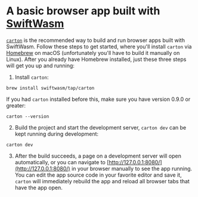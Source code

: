 # A basic browser app built with [SwiftWasm](https://swiftwasm.org)

[`carton`](https://carton.dev) is the recommended way to build and run browser apps built with
SwiftWasm. Follow these steps to get started, where you'll install `carton` via
[Homebrew](https://brew.sh/) on macOS (unfortunately you'll have to build it manually on Linux).
After you already have Homebrew installed, just these three steps will get you up and running:

1. Install `carton`:

```
brew install swiftwasm/tap/carton
```

If you had `carton` installed before this, make sure you have version 0.9.0 or greater:

```
carton --version
```

2. Build the project and start the development server, `carton dev` can be kept running
   during development:

```
carton dev
```

3. After the build succeeds, a page on a development server will open automatically, or you can
   navigate to [http://127.0.0.1:8080/](http://127.0.0.1:8080/) in your browser manually to see the
   app running. You can edit the app source code in your favorite editor and save it, `carton` will
   immediately rebuild the app and reload all browser tabs that have the app open.

